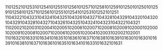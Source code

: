 1101252101253101254101255101256101257101258101259101250101250101259101258101257101256101255101254101253101252101251
1104322104323104324104325104326104327104328104329104320104320104329104328104327104326104325104324104323104322104321
1102002102003102004102005102006102007102008102009102000102000102009102008102007102006102005102004102003102002102001
1101632101633101634101635101636101637101638101639101630101630101639101638101637101636101635101634101633101632101631
